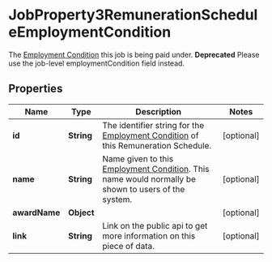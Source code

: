 

# JobProperty3RemunerationScheduleEmploymentCondition

The [Employment Condition](https://developers.intellihr.io/docs/v1/) this job is being paid under. **Deprecated** Please use the job-level employmentCondition field instead.

## Properties

| Name | Type | Description | Notes |
|------------ | ------------- | ------------- | -------------|
|**id** | **String** | The identifier string for the [Employment Condition](https://developers.intellihr.io/docs/v1/) of this Remuneration Schedule. |  [optional] |
|**name** | **String** | Name given to this [Employment Condition](https://developers.intellihr.io/docs/v1/). This name would normally be shown to users of the system. |  [optional] |
|**awardName** | **Object** |  |  [optional] |
|**link** | **String** | Link on the public api to get more information on this piece of data. |  [optional] |



